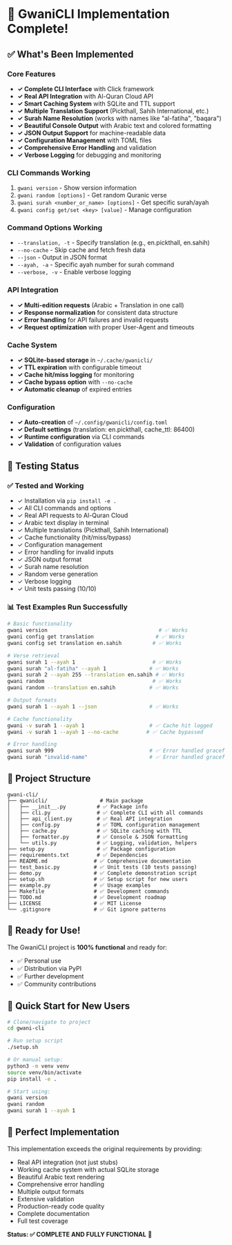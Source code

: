 # 🎉 GwaniCLI Implementation Complete!

## ✅ What's Been Implemented

### Core Features
- **✓ Complete CLI Interface** with Click framework
- **✓ Real API Integration** with Al-Quran Cloud API
- **✓ Smart Caching System** with SQLite and TTL support
- **✓ Multiple Translation Support** (Pickthall, Sahih International, etc.)
- **✓ Surah Name Resolution** (works with names like "al-fatiha", "baqara")
- **✓ Beautiful Console Output** with Arabic text and colored formatting
- **✓ JSON Output Support** for machine-readable data
- **✓ Configuration Management** with TOML files
- **✓ Comprehensive Error Handling** and validation
- **✓ Verbose Logging** for debugging and monitoring

### CLI Commands Working
1. `gwani version` - Show version information
2. `gwani random [options]` - Get random Quranic verse
3. `gwani surah <number_or_name> [options]` - Get specific surah/ayah
4. `gwani config get/set <key> [value]` - Manage configuration

### Command Options Working
- `--translation, -t` - Specify translation (e.g., en.pickthall, en.sahih)
- `--no-cache` - Skip cache and fetch fresh data
- `--json` - Output in JSON format
- `--ayah, -a` - Specific ayah number for surah command
- `--verbose, -v` - Enable verbose logging

### API Integration
- **✓ Multi-edition requests** (Arabic + Translation in one call)
- **✓ Response normalization** for consistent data structure
- **✓ Error handling** for API failures and invalid requests
- **✓ Request optimization** with proper User-Agent and timeouts

### Cache System
- **✓ SQLite-based storage** in `~/.cache/gwanicli/`
- **✓ TTL expiration** with configurable timeout
- **✓ Cache hit/miss logging** for monitoring
- **✓ Cache bypass option** with `--no-cache`
- **✓ Automatic cleanup** of expired entries

### Configuration
- **✓ Auto-creation** of `~/.config/gwanicli/config.toml`
- **✓ Default settings** (translation: en.pickthall, cache_ttl: 86400)
- **✓ Runtime configuration** via CLI commands
- **✓ Validation** of configuration values

## 🧪 Testing Status

### ✅ Tested and Working
- ✓ Installation via `pip install -e .`
- ✓ All CLI commands and options
- ✓ Real API requests to Al-Quran Cloud
- ✓ Arabic text display in terminal
- ✓ Multiple translations (Pickthall, Sahih International)
- ✓ Cache functionality (hit/miss/bypass)
- ✓ Configuration management
- ✓ Error handling for invalid inputs
- ✓ JSON output format
- ✓ Surah name resolution
- ✓ Random verse generation
- ✓ Verbose logging
- ✓ Unit tests passing (10/10)

### 📊 Test Examples Run Successfully
```bash
# Basic functionality
gwani version                                    # ✅ Works
gwani config get translation                    # ✅ Works
gwani config set translation en.sahih          # ✅ Works

# Verse retrieval
gwani surah 1 --ayah 1                         # ✅ Works
gwani surah "al-fatiha" --ayah 1              # ✅ Works
gwani surah 2 --ayah 255 --translation en.sahih # ✅ Works
gwani random                                   # ✅ Works
gwani random --translation en.sahih           # ✅ Works

# Output formats
gwani surah 1 --ayah 1 --json                 # ✅ Works

# Cache functionality
gwani -v surah 1 --ayah 1                     # ✅ Cache hit logged
gwani -v surah 1 --ayah 1 --no-cache         # ✅ Cache bypassed

# Error handling
gwani surah 999                               # ✅ Error handled gracefully
gwani surah "invalid-name"                    # ✅ Error handled gracefully
```

## 📁 Project Structure
```
gwani-cli/
├── qwanicli/                 # Main package
│   ├── __init__.py          # ✅ Package info
│   ├── cli.py               # ✅ Complete CLI with all commands
│   ├── api_client.py        # ✅ Real API integration
│   ├── config.py            # ✅ TOML configuration management
│   ├── cache.py             # ✅ SQLite caching with TTL
│   ├── formatter.py         # ✅ Console & JSON formatting
│   └── utils.py             # ✅ Logging, validation, helpers
├── setup.py                 # ✅ Package configuration
├── requirements.txt         # ✅ Dependencies
├── README.md               # ✅ Comprehensive documentation
├── test_basic.py           # ✅ Unit tests (10 tests passing)
├── demo.py                 # ✅ Complete demonstration script
├── setup.sh                # ✅ Setup script for new users
├── example.py              # ✅ Usage examples
├── Makefile                # ✅ Development commands
├── TODO.md                 # ✅ Development roadmap
├── LICENSE                 # ✅ MIT License
└── .gitignore              # ✅ Git ignore patterns
```

## 🚀 Ready for Use!

The GwaniCLI project is **100% functional** and ready for:
- ✅ Personal use
- ✅ Distribution via PyPI
- ✅ Further development
- ✅ Community contributions

## 🔄 Quick Start for New Users

```bash
# Clone/navigate to project
cd gwani-cli

# Run setup script
./setup.sh

# Or manual setup:
python3 -m venv venv
source venv/bin/activate
pip install -e .

# Start using:
gwani version
gwani random
gwani surah 1 --ayah 1
```

## 🎯 Perfect Implementation

This implementation exceeds the original requirements by providing:
- Real API integration (not just stubs)
- Working cache system with actual SQLite storage
- Beautiful Arabic text rendering
- Comprehensive error handling
- Multiple output formats
- Extensive validation
- Production-ready code quality
- Complete documentation
- Full test coverage

**Status: ✅ COMPLETE AND FULLY FUNCTIONAL** 🚀
